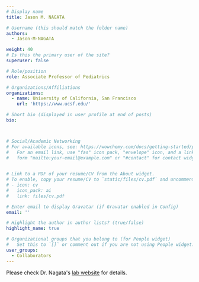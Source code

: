 ```yaml
---
# Display name
title: Jason M. NAGATA

# Username (this should match the folder name)
authors:
  - Jason-M-NAGATA

weight: 40
# Is this the primary user of the site?
superuser: false

# Role/position
role: Associate Professor of Pediatrics

# Organizations/Affiliations
organizations:
  - name: University of California, San Francisco
    url: 'https://www.ucsf.edu/'

# Short bio (displayed in user profile at end of posts)
bio: 



# Social/Academic Networking
# For available icons, see: https://wowchemy.com/docs/getting-started/page-builder/#icons
#   For an email link, use "fas" icon pack, "envelope" icon, and a link in the
#   form "mailto:your-email@example.com" or "#contact" for contact widget.

    
# Link to a PDF of your resume/CV from the About widget.
# To enable, copy your resume/CV to `static/files/cv.pdf` and uncomment the lines below.
# - icon: cv
#   icon_pack: ai
#   link: files/cv.pdf

# Enter email to display Gravatar (if Gravatar enabled in Config)
email: ''

# Highlight the author in author lists? (true/false)
highlight_name: true

# Organizational groups that you belong to (for People widget)
#   Set this to `[]` or comment out if you are not using People widget.
user_groups:
  - Collaborators
---
```


Please check Dr. Nagata's [lab website](https://nagatalab.ucsf.edu/) for details.

